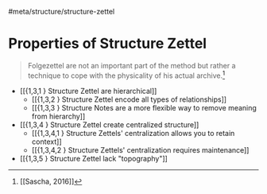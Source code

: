 #meta/structure/structure-zettel 

# Properties of Structure Zettel
> Folgezettel are not an important part of the method but rather a technique to cope with the physicality of his actual archive.[^1]

- [[{1,3,1 } Structure Zettel are hierarchical]]
    - [[{1,3,2 } Structure Zettel encode all types of relationships]]
    - [[{1,3,3 } Structure Notes are a more flexible way to remove meaning from hierarchy]]
- [[{1,3,4 } Structure Zettel create centralized structure]]
    - [[{1,3,4,1 } Structure Zettels' centralization allows you to retain context]]
    - [[{1,3,4,2 } Structure Zettels' centralization requires maintenance]]
- [[{1,3,5 } Structure Zettel lack "topography"]]

[^1]: [[Sascha, 2016]]
